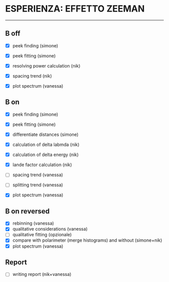 # ESPERIENZA: EFFETTO ZEEMAN

***

## B off

- [x] peek finding (simone)
- [x] peek fitting (simone)
- [x] resolving power calculation (nik)
- [x] spacing trend (nik)
- [x] plot spectrum (vanessa)


## B on 

- [x] peek finding (simone)
- [x] peek fitting (simone)
- [x] differentiate distances (simone)
- [x] calculation of delta labmda (nik)
- [x] calculation of delta energy (nik)
- [x] lande factor calculation (nik)
- [ ] spacing trend (vanessa)
- [ ] splitting trend (vanessa)
- [x] plot spectrum (vanessa)

  
## B on reversed

- [x] rebinning (vanessa)
- [x] qualitative considerations (vanessa)
- [ ] qualitative fitting (opzionale)
- [x] compare with polarimeter (merge histograms) and without (simone+nik)
- [x] plot spectrum (vanessa)

## Report

- [ ] writing report (nik+vanessa)

